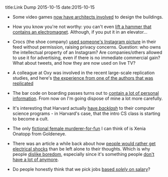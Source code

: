title:Link Dump 2015-10-15
date:2015-10-15

* Some video games [now have architects involved](http://www.gamasutra.com/blogs/DeannaVanBuren/20151012/254238/Architecture_in_Video_Games_Designing_for_Impact.php) to design the buildings.

* How you know you're not worthy: you can't even [lift a hammer that contains an electromagnet](http://www.cnet.com/news/engineer-builds-working-thors-hammer-only-he-can-lift/). Although, if you put it in an elevator...

* Crocs (the shoe company) [used someone's Instagram picture](http://www.nytimes.com/2015/09/21/business/media/retailers-use-of-their-fans-photos-draws-scrutiny.html) in their feed without permission, raising privacy concerns. Question: who owns the intellectual property of an Instagram? Are companies/others allowed to use it for advertising, even if there is no immediate commercial gain? What about tweets, and how they are now used on live TV?

* A colleague at Oxy was involved in the recent large-scale replication studies, and here's [the experience from one of the authors that was replicated](http://mindingthebrain.blogspot.fr/2015/09/reproducibility-project-front-row-seat.html)

* The bar code on boarding passes turns out to [contain a lot of personal information](http://krebsonsecurity.com/2015/10/whats-in-a-boarding-pass-barcode-a-lot/). From now on I'm going dispose of mine a lot more carefully.

* It's interesting that Harvard actually [have *backlash*](http://www.thecrimson.com/article/2015/9/9/harvard-curtail-cs50-campaign/) to their computer science programs - in Harvard's case, that the intro CS class is starting to become a cult.

* The only [fictional female murderer-for-fun](http://aeon.co/magazine/culture/where-are-the-female-thrill-killers-in-fiction/) I can think of is Xenia Onatopp from Goldeneye.

* There was an article a while back about how [people would rather get electrical shocks](https://www.washingtonpost.com/news/to-your-health/wp/2014/07/03/most-men-would-rather-shock-themselves-than-be-alone-with-their-thoughts/) than be left alone to their thoughts. Which is why people [dislike boredom](http://www.thecrimson.com/article/2015/9/9/harvard-curtail-cs50-campaign/), especially since it's something people [don't have a lot of anymore](http://www.theguardian.com/commentisfree/2015/sep/28/boredom-cures-privilege-free-mind).

* Do people honestly think that we pick jobs [based *solely* on salary](http://ideas.ted.com/whats-the-most-satisfying-job-in-the-world-youd-be-surprised/)?
